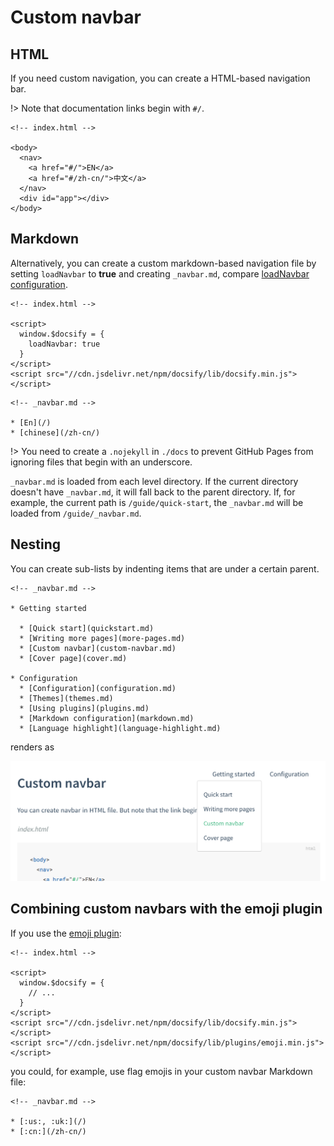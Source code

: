 # Custom navbar

## HTML

If you need custom navigation, you can create a HTML-based navigation bar.

!&gt; Note that documentation links begin with `#/`.

```markup
<!-- index.html -->

<body>
  <nav>
    <a href="#/">EN</a>
    <a href="#/zh-cn/">中文</a>
  </nav>
  <div id="app"></div>
</body>
```

## Markdown

Alternatively, you can create a custom markdown-based navigation file by setting `loadNavbar` to **true** and creating `_navbar.md`, compare [loadNavbar configuration](configuration.md#loadnavbar).

```markup
<!-- index.html -->

<script>
  window.$docsify = {
    loadNavbar: true
  }
</script>
<script src="//cdn.jsdelivr.net/npm/docsify/lib/docsify.min.js"></script>
```

```text
<!-- _navbar.md -->

* [En](/)
* [chinese](/zh-cn/)
```

!&gt; You need to create a `.nojekyll` in `./docs` to prevent GitHub Pages from ignoring files that begin with an underscore.

`_navbar.md` is loaded from each level directory. If the current directory doesn't have `_navbar.md`, it will fall back to the parent directory. If, for example, the current path is `/guide/quick-start`, the `_navbar.md` will be loaded from `/guide/_navbar.md`.

## Nesting

You can create sub-lists by indenting items that are under a certain parent.

```text
<!-- _navbar.md -->

* Getting started

  * [Quick start](quickstart.md)
  * [Writing more pages](more-pages.md)
  * [Custom navbar](custom-navbar.md)
  * [Cover page](cover.md)

* Configuration
  * [Configuration](configuration.md)
  * [Themes](themes.md)
  * [Using plugins](plugins.md)
  * [Markdown configuration](markdown.md)
  * [Language highlight](language-highlight.md)
```

renders as

![Nesting navbar](.gitbook/assets/nested-navbar.png)

## Combining custom navbars with the emoji plugin

If you use the [emoji plugin](https://github.com/jnanadarshan/docsify/tree/e0e70dea214b0bf6b49a3dca8b0c394b18a3ca00/docs/plugins/README.md#emoji):

```markup
<!-- index.html -->

<script>
  window.$docsify = {
    // ...
  }
</script>
<script src="//cdn.jsdelivr.net/npm/docsify/lib/docsify.min.js"></script>
<script src="//cdn.jsdelivr.net/npm/docsify/lib/plugins/emoji.min.js"></script>
```

you could, for example, use flag emojis in your custom navbar Markdown file:

```text
<!-- _navbar.md -->

* [:us:, :uk:](/)
* [:cn:](/zh-cn/)
```

